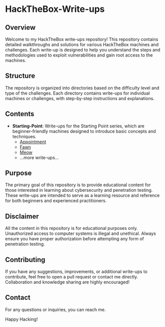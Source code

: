 # HackTheBox-Write-ups

## Overview

Welcome to my HackTheBox write-ups repository! This repository contains detailed walkthroughs and solutions for various HackTheBox machines and challenges. Each write-up is designed to help you understand the steps and methodologies used to exploit vulnerabilities and gain root access to the machines.

## Structure

The repository is organized into directories based on the difficulty level and type of the challenges. Each directory contains write-ups for individual machines or challenges, with step-by-step instructions and explanations.

## Contents

- **Starting-Point**: Write-ups for the Starting Point series, which are beginner-friendly machines designed to introduce basic concepts and techniques.
  - [Appointment](./Starting-Point/Appointment/Write-up.md)
  - [Fawn](./Starting-Point/Fawn/Write-up.md)
  - [Meow](./Starting-Point/Meow/Write-up.md)
  - ...more write-ups...

## Purpose

The primary goal of this repository is to provide educational content for those interested in learning about cybersecurity and penetration testing. These write-ups are intended to serve as a learning resource and reference for both beginners and experienced practitioners.

## Disclaimer

All the content in this repository is for educational purposes only. Unauthorized access to computer systems is illegal and unethical. Always ensure you have proper authorization before attempting any form of penetration testing.

## Contributing

If you have any suggestions, improvements, or additional write-ups to contribute, feel free to open a pull request or contact me directly. Collaboration and knowledge sharing are highly encouraged!

## Contact

For any questions or inquiries, you can reach me.

Happy Hacking!
